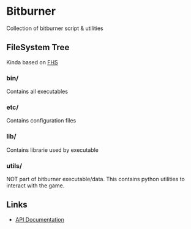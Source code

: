 # Bitburner

Collection of bitburner script & utilities

## FileSystem Tree

Kinda based on [FHS](https://en.wikipedia.org/wiki/Filesystem_Hierarchy_Standard)

### bin/

Contains all executables

### etc/

Contains configuration files

### lib/

Contains librarie used by executable

### utils/

NOT part of bitburner executable/data. This contains python utilities
to interact with the game.


## Links

 * [API Documentation](https://github.com/bitburner-official/bitburner-src/blob/dev/markdown/bitburner.md)
